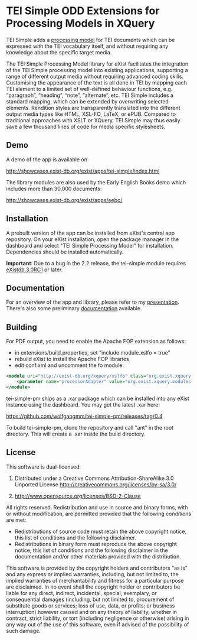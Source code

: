 # TEI Simple ODD Extensions for Processing Models in XQuery

TEI Simple adds a [processing model](http://htmlpreview.github.io/?https://github.com/TEIC/TEI-Simple/blob/master/tei-pm.html) for TEI documents which can be expressed with the TEI vocabulary itself, and without requiring any knowledge about the specific target media.

The TEI Simple Processing Model library for eXist facilitates the integration of the TEI Simple processing model into existing applications, supporting a range of different output media without requiring advanced coding skills. Customising the appearance of the text is all done in TEI by mapping each TEI element to a limited set of well-defined behaviour functions, e.g. “paragraph”, “heading”, “note”, “alternate”, etc. TEI Simple includes a standard mapping, which can be extended by overwriting selected elements. Rendition styles are transparently translated into the different output media types like HTML, XSL-FO, LaTeX, or ePUB. Compared to traditional approaches with XSLT or XQuery, TEI Simple may thus easily save a few thousand lines of code for media specific stylesheets.

## Demo

A demo of the app is available on

http://showcases.exist-db.org/exist/apps/tei-simple/index.html

The library modules are also used by the Early English Books demo which includes more than 30,000 documents:

http://showcases.exist-db.org/exist/apps/eebo/

## Installation

A prebuilt version of the app can be installed from eXist's central app repository. On your eXist installation, open the package manager in the dashboard and select "TEI Simple Processing Model" for installation. Dependencies should be installed automatically.

**Important**: Due to a bug in the 2.2 release, the tei-simple module requires [eXistdb 3.0RC1](https://bintray.com/existdb/releases/exist/3.0.RC1/view/files) or later.

## Documentation

For an overview of the app and library, please refer to my [presentation](http://showcases.exist-db.org/exist/apps/tei-simple/modules/latex.xql?odd=beamer.odd&doc=/doc/presentation.xml). There's also some preliminary [documentation](http://showcases.exist-db.org/exist/apps/tei-simple/doc/documentation.xml?odd=documentation.odd) available.

## Building

For PDF output, you need to enable the Apache FOP extension as follows:

* in extensions/build.properties, set "include.module.xslfo = true"
* rebuild eXist to install the Apache FOP libraries
* edit conf.xml and uncomment the fo module:

```xml
<module uri="http://exist-db.org/xquery/xslfo" class="org.exist.xquery.modules.xslfo.XSLFOModule">
    <parameter name="processorAdapter" value="org.exist.xquery.modules.xslfo.ApacheFopProcessorAdapter"/>
</module>
```

tei-simple-pm ships as a .xar package which can be installed into any eXist instance using the dashboard. You may get the
latest .xar here:

https://github.com/wolfgangmm/tei-simple-pm/releases/tag/0.4

To build tei-simple-pm, clone the repository and call "ant" in the root directory. This will create a .xar inside the build directory.

## License

This software is dual-licensed:

1. Distributed under a Creative Commons Attribution-ShareAlike 3.0 Unported License
http://creativecommons.org/licenses/by-sa/3.0/

2. http://www.opensource.org/licenses/BSD-2-Clause

All rights reserved. Redistribution and use in source and binary forms, with or without
modification, are permitted provided that the following conditions are met:

* Redistributions of source code must retain the above copyright notice, this list of
conditions and the following disclaimer.
* Redistributions in binary form must reproduce the above copyright
notice, this list of conditions and the following disclaimer in the documentation
and/or other materials provided with the distribution.

This software is provided by the copyright holders and contributors "as is" and any
express or implied warranties, including, but not limited to, the implied warranties
of merchantability and fitness for a particular purpose are disclaimed. In no event
shall the copyright holder or contributors be liable for any direct, indirect,
incidental, special, exemplary, or consequential damages (including, but not limited to,
procurement of substitute goods or services; loss of use, data, or profits; or business
interruption) however caused and on any theory of liability, whether in contract,
strict liability, or tort (including negligence or otherwise) arising in any way out
of the use of this software, even if advised of the possibility of such damage.
